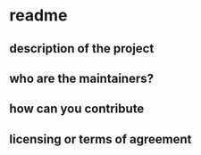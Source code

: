 # readme

## description of the project

## who are the maintainers?

## how can you contribute

## licensing or terms of agreement

